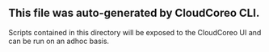 ## This file was auto-generated by CloudCoreo CLI.
Scripts contained in this directory will be exposed to the CloudCoreo UI and can be run on an adhoc basis.